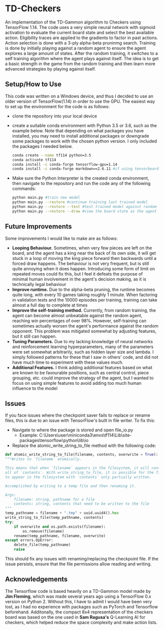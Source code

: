 # TD-Checkers

An implementation of the TD-Gammon algorithm to Checkers using TensorFlow 1.14. The code uses a very simple neural network with sigmoid activation to evaluate the current board state and select the best available action. Eligibility traces are applied to the gradients to factor in past actions. Action selection is done with a 3-ply alpha-beta pruninmg search. Training is done by initially playing against a random agent to ensure the agent explores a large amount of states. After the random training, it switches to a self training algorithm where the agent plays against itself. The idea is to get a basic strength in the game from the random training and then learn more advanced strategies by playing against itself.

## Setup/How to Use

This code was written on a Windows device, and thus I decided to use an older version of TensorFlow(1.14) in order to use the GPU. The easiest way to set up the environment for the code is as follows:

* clone the repository into your local device
* create a suitable conda environment with Python 3.5 or 3.6, such as the example below. Note that depending on what packages you have installed, you may need to install additional packages or downgrade some packages to work with the chosen python version. I only included the packages I needed below.

    ```bash
    conda create --name tf114 python=3.5
    conda activate tf114
    conda install -c conda-forge tensorflow-gpu=1.14
    conda install -c conda-forge markdown==2.6.11 #if using tensorboard
    ```

* Make sure the Python Interpreter is the created conda environment, then navigate to the repository and run the code any of the following commands:

    ```bash
    python main.py #train new model
    python main.py --restore #continue training last trained model
    python main.py --restore --test #test trained model against random agent
    python main.py --restore --draw #view the board state as the agent plays against a random agent
    ```

## Future Improvements

Some improvements I would like to make are as follows:

* __Looping Behaviour.__ Sometimes, when very few pieces are left on the board, and the agent has a king near the back of its own side, it will get stuck in a loop of moving the king piece forward then backwards until a forced draw happens. The behaviour is not very frequent, but is still quite annoying when it does happen. Introducing some form of limit on repeated moves could fix this, but I feel it defeats the purpose of minimal human involvement in the agent's decision making, as it is technically legal behaviour
* __Improve runtime.__ Due to the alpha-beta pruning, the runtime becomes quite long, with every 10 games taking roughly 1 minute. When factoring in validation tests and the 10000 episodes per training, training can take almost a full day to complete at times
* __Improve the self-training method.__ Currently, from random training, the agent can become almost unbeatable against the random agent, reaching win percentages of over 98%. However, self-training can sometimes actually worsen the agent's performance against the random opponent. This problem was mitigated somewhat by adjusting features, but it still can happen.
* __Tuning Parameters.__ Due to my lacking knowledge of neural networks and reinforcement learning hyperparameters, many of the parameters were set somewhat arbitrarily, such as hidden layer size and lambda. I simply followed patterns for these that I saw in others' code, and did not have much time to experiment with these values much.
* __Additional Features.__ I think adding additional features based on what are known to be favourable positions, such as central control, piece grouping, etc. could improve the strategy of the agent, but I wanted to focus on using simple features to avoid adding too much human influence to the model

## Issues

If you face issues where the checkpoint saver fails to replace or rename files, this is due to an issue with TensorFlow's built in file writer. To fix this:

* Navigate to where the package is stored and open file_io.py
  * Example:  C:\Users\user\miniconda3\envs\tf114\Lib\site-packages\tensorflow\python\lib\io
* Replace the atomic_write_string_to_file method with the following code:

```python
def atomic_write_string_to_file(filename, contents, overwrite = True):
"""Writes to `filename` atomically.

This means that when `filename` appears in the filesystem, it will contain
all of `contents`. With write_string_to_file, it is possible for the file
to appear in the filesystem with `contents` only partially written.

Accomplished by writing to a temp file and then renaming it.

Args:
    filename: string, pathname for a file
    contents: string, contents that need to be written to the file
"""
temp_pathname = filename + ".tmp" + uuid.uuid4().hex
write_string_to_file(temp_pathname, contents)
try:
    if overwrite and os.path.exists(filename):
        os.remove(filename)
    rename(temp_pathname, filename, overwrite)
except errors.OpError:
    delete_file(temp_pathname)
    raise
```

This should fix any issues with renaming/replacing the checkpoint file. If the issue persists, ensure that the file permissions allow reading and writing.

## Acknowledgements

The Tensorflow code is based heavily on a TD-Gammon model made by __Jim Fleming__, which was made several years ago using a TensorFlow 0.x version on Python 2. Without this, I have to admit I would have been very lost, as I had no experience with packages such as PyTorch and Tensorflow beforehand. Additonally, the compact 8x4 representation of the checkers board was based on the one used in __Sam Ragusa's__ Q-Learning AI for checkers, which helped reduce the space complexity and make action lists.
